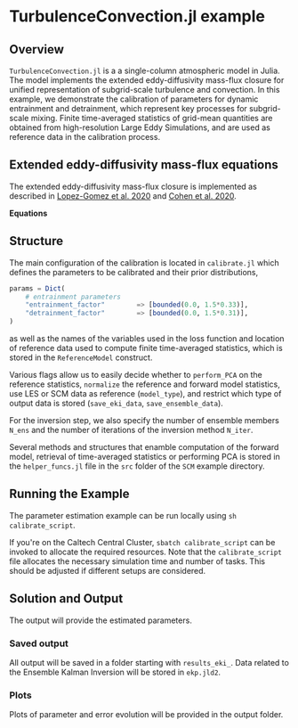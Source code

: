 # TurbulenceConvection.jl example


## Overview

`TurbulenceConvection.jl` is a a single-column atmospheric model in Julia. The model implements the extended eddy-diffusivity mass-flux closure for unified representation of subgrid-scale turbulence and convection. In this example, we demonstrate the calibration of parameters for dynamic entrainment and detrainment, which represent key processes for subgrid-scale mixing. Finite time-averaged statistics of grid-mean quantities are obtained from high-resolution Large Eddy Simulations, and are used as reference data in the calibration process.


## Extended eddy-diffusivity mass-flux equations

The extended eddy-diffusivity mass-flux closure is implemented as described in [Lopez-Gomez et al. 2020]() and [Cohen et al. 2020]().

**Equations**


## Structure

The main configuration of the calibration is located in `calibrate.jl` which defines the parameters to be calibrated and their prior distributions,
```julia
params = Dict(
    # entrainment parameters
    "entrainment_factor"        => [bounded(0.0, 1.5*0.33)],
    "detrainment_factor"        => [bounded(0.0, 1.5*0.31)],
)
```
as well as the names of the variables used in the loss function and location of reference data used to compute finite time-averaged statistics, which is stored in the `ReferenceModel` construct.

Various flags allow us to easily decide whether to `perform_PCA` on the reference statistics, `normalize` the reference and forward model statistics, use LES or SCM data as reference (`model_type`), and restrict which type of output data is stored (`save_eki_data`, `save_ensemble_data`). 

For the inversion step, we also specify the number of ensemble members `N_ens` and the number of iterations of the inversion method `N_iter`.

Several methods and structures that enamble computation of the forward model, retrieval of time-averaged statistics or performing PCA is stored in the `helper_funcs.jl` file in the `src` folder of the `SCM` example directory.


## Running the Example
The parameter estimation example can be run locally using `sh calibrate_script`.

If you're on the Caltech Central Cluster, `sbatch calibrate_script` can be invoked to allocate the required resources. Note that the `calibrate_script` file allocates the necessary simulation time and number of tasks. This should be adjusted if different setups are considered.


## Solution and Output
The output will provide the estimated parameters.

### Saved output
All output will be saved in a folder starting with `results_eki_`.
Data related to the Ensemble Kalman Inversion will be stored in `ekp.jld2`. 

### Plots
Plots of parameter and error evolution will be provided in the output folder.
